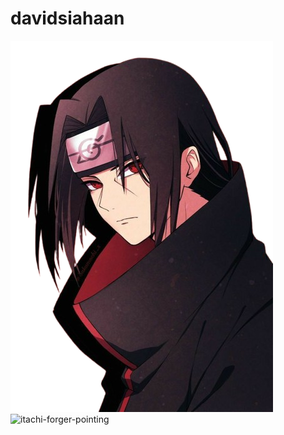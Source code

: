 # davidsiahaan

![Alt text](https://github.com/DavidSiahaan03/davidsiahaan/blob/main/itachi-forger-pointing.png?raw=true)
![itachi-forger-pointing](https://github.com/user-attachments/assets/e5638757-5ecf-4bd2-b289-f715f97d3bb4)
